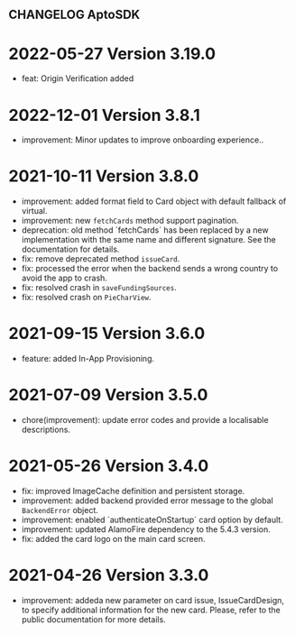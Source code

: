 ## CHANGELOG AptoSDK

# 2022-05-27 Version 3.19.0
- feat: Origin Verification added

# 2022-12-01 Version 3.8.1
- improvement: Minor updates to improve onboarding experience..

# 2021-10-11 Version 3.8.0
- improvement: added format field to Card object with default fallback of virtual.
- improvement: new `fetchCards` method support pagination.
- deprecation: old method ´fetchCards´ has been replaced by a new implementation with the same name and different signature. See the documentation for details. 
- fix: remove deprecated method `issueCard`.
- fix: processed the error when the backend sends a wrong country to avoid the app to crash.
- fix: resolved crash in `saveFundingSources`.
- fix: resolved crash on `PieCharView`.

# 2021-09-15 Version 3.6.0
- feature: added In-App Provisioning.

# 2021-07-09 Version 3.5.0
- chore(improvement): update error codes and provide a localisable descriptions.

# 2021-05-26 Version 3.4.0
- fix: improved ImageCache definition and persistent storage.
- improvement: added backend provided error message to the global `BackendError` object.
- improvement: enabled ´authenticateOnStartup´ card option by default.
- improvement: updated AlamoFire dependency to the 5.4.3 version.
- fix: added the card logo on the main card screen.

# 2021-04-26 Version 3.3.0
- improvement: addeda new parameter on card issue, IssueCardDesign, to specify additional information for the new card. Please, refer to the public documentation for more details.
